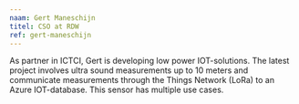 ```yaml
---
naam: Gert Maneschijn
titel: CSO at RDW
ref: gert-maneschijn
---
```

As partner in ICTCI, Gert is developing low power IOT-solutions. The latest project involves ultra sound measurements up to 10 meters and communicate measurements through the Things Network (LoRa) to an Azure IOT-database. This sensor has multiple use cases.